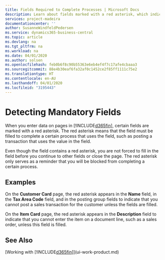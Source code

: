 ```yaml
---
title: Fields Required to Complete Processes | Microsoft Docs
description: Learn about fields marked with a red asterisk, which indicates that they are required and must be filled in to complete a processes.
services: project-madeira
documentationcenter: ''
author: SusanneWindfeldPedersen
ms.service: dynamics365-business-central
ms.topic: article
ms.devlang: na
ms.tgt_pltfrm: na
ms.workload: na
ms.date: 04/01/2020
ms.author: solsen
ms.openlocfilehash: feb0b6f8c90b55363e6eb4ef4f7c17afe4cbaaa3
ms.sourcegitcommit: 88e4b30eaf6fa32af0c1452ce2f85ff1111c75e2
ms.translationtype: HT
ms.contentlocale: en-AU
ms.lasthandoff: 04/01/2020
ms.locfileid: "3195443"
---
```

# <a name="detecting-mandatory-fields"></a>Detecting Mandatory Fields
When you enter data on pages in [!INCLUDE[d365fin](includes/d365fin_md.md)], certain fields are marked with a red asterisk. The red asterisk means that the field must be filled to complete a certain process that uses the field, such as posting a transaction that uses the value in the field.

Even though the field contains a red asterisk, you are not forced to fill in the field before you continue to other fields or close the page. The red asterisk only serves as a reminder that you will be blocked from completing a certain process.

## <a name="examples"></a>Examples
On the **Customer Card** page, the red asterisk appears in the **Name** field, in the **Tax Area Code** field, and in the posting group fields to indicate that you cannot post a sales transaction for the customer unless the fields are filled.

On the **Item Card** page, the red asterisk appears in the **Description** field to indicate that you cannot enter the item on a document line, such as a sales order, unless this field is filled.

## <a name="see-also"></a>See Also
[Working with [!INCLUDE[d365fin](includes/d365fin_md.md)]](ui-work-product.md)

